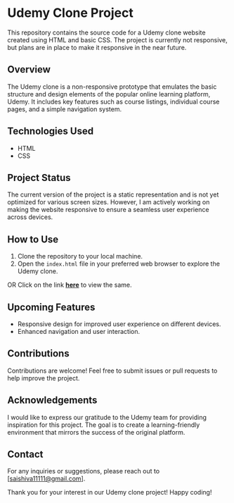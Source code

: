 # Udemy Clone Project

This repository contains the source code for a Udemy clone website created using HTML and basic CSS. The project is currently not responsive, but plans are in place to make it responsive in the near future.

## Overview

The Udemy clone is a non-responsive prototype that emulates the basic structure and design elements of the popular online learning platform, Udemy. It includes key features such as course listings, individual course pages, and a simple navigation system.

## Technologies Used

- HTML
- CSS

## Project Status

The current version of the project is a static representation and is not yet optimized for various screen sizes. However, I am actively working on making the website responsive to ensure a seamless user experience across devices.

## How to Use

1. Clone the repository to your local machine.
2. Open the `index.html` file in your preferred web browser to explore the Udemy clone.

OR Click on the link **[here](https://bucchigiri.github.io/Udemy-Clone/)** to view the same.

## Upcoming Features

- Responsive design for improved user experience on different devices.
- Enhanced navigation and user interaction.

## Contributions

Contributions are welcome! Feel free to submit issues or pull requests to help improve the project.

## Acknowledgements

I would like to express our gratitude to the Udemy team for providing inspiration for this project. The goal is to create a learning-friendly environment that mirrors the success of the original platform.

## Contact

For any inquiries or suggestions, please reach out to [saishiva11111@gmail.com].

Thank you for your interest in our Udemy clone project! Happy coding!

